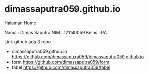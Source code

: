 # dimassaputra059.github.io
Halaman Home

Nama  : Dimas Saputra
NIM  : 121140059
Kelas  : RA

Link github ada 3 repo
- dimassaputra059.github.io
  https://github.com/dimassaputra059/dimassaputra059.github.io
- form
  https://github.com/dimassaputra059/form
- tabel
  https://github.com/dimassaputra059/tabel
